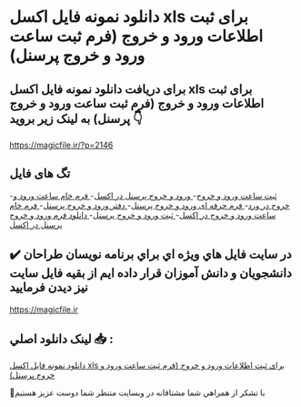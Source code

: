 # دانلود نمونه فایل اکسل xls برای ثبت اطلاعات ورود و خروج (فرم ثبت ساعت ورود و خروج پرسنل)

## برای دریافت دانلود نمونه فایل اکسل xls برای ثبت اطلاعات ورود و خروج (فرم ثبت ساعت ورود و خروج پرسنل) به لینک زیر بروید 👇

https://magicfile.ir/?p=2146

## تگ های فایل

-[ثبت ساعت ورود و خروج](https://magicfile.ir/product/%d9%86%d9%85%d9%88%d9%86%d9%87-%d9%81%d8%a7%db%8c%d9%84-%d8%a7%da%a9%d8%b3%d9%84-%d8%a8%d8%b1%d8%a7%db%8c-%d8%ab%d8%a8%d8%aa-%d8%a7%d8%b7%d9%84%d8%a7%d8%b9%d8%a7%d8%aa-%d9%88%d8%b1%d9%88%d8%af-%d9%88-%d8%ae%d8%b1%d9%88%d8%ac/)-[ ورود و خروج پرسنل در اکسل](https://magicfile.ir/product/%d9%86%d9%85%d9%88%d9%86%d9%87-%d9%81%d8%a7%db%8c%d9%84-%d8%a7%da%a9%d8%b3%d9%84-%d8%a8%d8%b1%d8%a7%db%8c-%d8%ab%d8%a8%d8%aa-%d8%a7%d8%b7%d9%84%d8%a7%d8%b9%d8%a7%d8%aa-%d9%88%d8%b1%d9%88%d8%af-%d9%88-%d8%ae%d8%b1%d9%88%d8%ac/)-[ فرم خام ساعت ورود و خروج در ورد](https://magicfile.ir/product/%d9%86%d9%85%d9%88%d9%86%d9%87-%d9%81%d8%a7%db%8c%d9%84-%d8%a7%da%a9%d8%b3%d9%84-%d8%a8%d8%b1%d8%a7%db%8c-%d8%ab%d8%a8%d8%aa-%d8%a7%d8%b7%d9%84%d8%a7%d8%b9%d8%a7%d8%aa-%d9%88%d8%b1%d9%88%d8%af-%d9%88-%d8%ae%d8%b1%d9%88%d8%ac/)-[ فرم حرفه ای ورود و خروج پرسنل](https://magicfile.ir/product/%d9%86%d9%85%d9%88%d9%86%d9%87-%d9%81%d8%a7%db%8c%d9%84-%d8%a7%da%a9%d8%b3%d9%84-%d8%a8%d8%b1%d8%a7%db%8c-%d8%ab%d8%a8%d8%aa-%d8%a7%d8%b7%d9%84%d8%a7%d8%b9%d8%a7%d8%aa-%d9%88%d8%b1%d9%88%d8%af-%d9%88-%d8%ae%d8%b1%d9%88%d8%ac/)-[ دفتر ورود و خروج پرسنل](https://magicfile.ir/product/%d9%86%d9%85%d9%88%d9%86%d9%87-%d9%81%d8%a7%db%8c%d9%84-%d8%a7%da%a9%d8%b3%d9%84-%d8%a8%d8%b1%d8%a7%db%8c-%d8%ab%d8%a8%d8%aa-%d8%a7%d8%b7%d9%84%d8%a7%d8%b9%d8%a7%d8%aa-%d9%88%d8%b1%d9%88%d8%af-%d9%88-%d8%ae%d8%b1%d9%88%d8%ac/)-[ فرم خام ساعت ورود و خروج در اکسل](https://magicfile.ir/product/%d9%86%d9%85%d9%88%d9%86%d9%87-%d9%81%d8%a7%db%8c%d9%84-%d8%a7%da%a9%d8%b3%d9%84-%d8%a8%d8%b1%d8%a7%db%8c-%d8%ab%d8%a8%d8%aa-%d8%a7%d8%b7%d9%84%d8%a7%d8%b9%d8%a7%d8%aa-%d9%88%d8%b1%d9%88%d8%af-%d9%88-%d8%ae%d8%b1%d9%88%d8%ac/)-[ ثبت ورود و خروج پرسنل](https://magicfile.ir/product/%d9%86%d9%85%d9%88%d9%86%d9%87-%d9%81%d8%a7%db%8c%d9%84-%d8%a7%da%a9%d8%b3%d9%84-%d8%a8%d8%b1%d8%a7%db%8c-%d8%ab%d8%a8%d8%aa-%d8%a7%d8%b7%d9%84%d8%a7%d8%b9%d8%a7%d8%aa-%d9%88%d8%b1%d9%88%d8%af-%d9%88-%d8%ae%d8%b1%d9%88%d8%ac/)-[ دانلود فرم ورود و خروج پرسنل در اکسل](https://magicfile.ir/product/%d9%86%d9%85%d9%88%d9%86%d9%87-%d9%81%d8%a7%db%8c%d9%84-%d8%a7%da%a9%d8%b3%d9%84-%d8%a8%d8%b1%d8%a7%db%8c-%d8%ab%d8%a8%d8%aa-%d8%a7%d8%b7%d9%84%d8%a7%d8%b9%d8%a7%d8%aa-%d9%88%d8%b1%d9%88%d8%af-%d9%88-%d8%ae%d8%b1%d9%88%d8%ac/)

## ✔️ در سايت فايل هاي ويژه اي براي برنامه نويسان طراحان دانشجويان و دانش آموزان قرار داده ايم از بقيه فايل سايت نيز ديدن فرماييد

https://magicfile.ir


## لينک دانلود اصلي 📥 :

[دانلود نمونه فایل اکسل xls برای ثبت اطلاعات ورود و خروج (فرم ثبت ساعت ورود و خروج پرسنل)](https://magicfile.ir/product/%d9%86%d9%85%d9%88%d9%86%d9%87-%d9%81%d8%a7%db%8c%d9%84-%d8%a7%da%a9%d8%b3%d9%84-%d8%a8%d8%b1%d8%a7%db%8c-%d8%ab%d8%a8%d8%aa-%d8%a7%d8%b7%d9%84%d8%a7%d8%b9%d8%a7%d8%aa-%d9%88%d8%b1%d9%88%d8%af-%d9%88-%d8%ae%d8%b1%d9%88%d8%ac/) 


🙏با تشکر از همراهي شما مشتاقانه در وبسایت منتظر شما دوست عزیز هستیم

